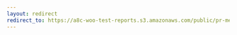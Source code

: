 ```yaml
---
layout: redirect
redirect_to: https://a8c-woo-test-reports.s3.amazonaws.com/public/pr-merge/43294/api/index.html
---
```

